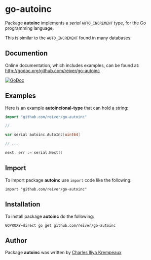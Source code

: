 # go-autoinc

Package **autoinc** implements a _serial_ `AUTO_INCREMENT` type, for the Go programming language.

This is similar to the `AUTO_INCREMENT` found in many databases.

## Documention

Online documentation, which includes examples, can be found at: http://godoc.org/github.com/reiver/go-autoinc

[![GoDoc](https://godoc.org/github.com/reiver/go-autoinc?status.svg)](https://godoc.org/github.com/reiver/go-autoinc)

## Examples

Here is an example **autoincional-type** that can hold a string:
```go
import "github.com/reiver/go-autoinc"

//

var serial autoinc.AutoInc[uint64]

// ...

next, err := serial.Next()

```

## Import

To import package **autoinc** use `import` code like the following:
```
import "github.com/reiver/go-autoinc"
```

## Installation

To install package **autoinc** do the following:
```
GOPROXY=direct go get github.com/reiver/go-autoinc
```

## Author

Package **autoinc** was written by [Charles Iliya Krempeaux](http://reiver.link)
